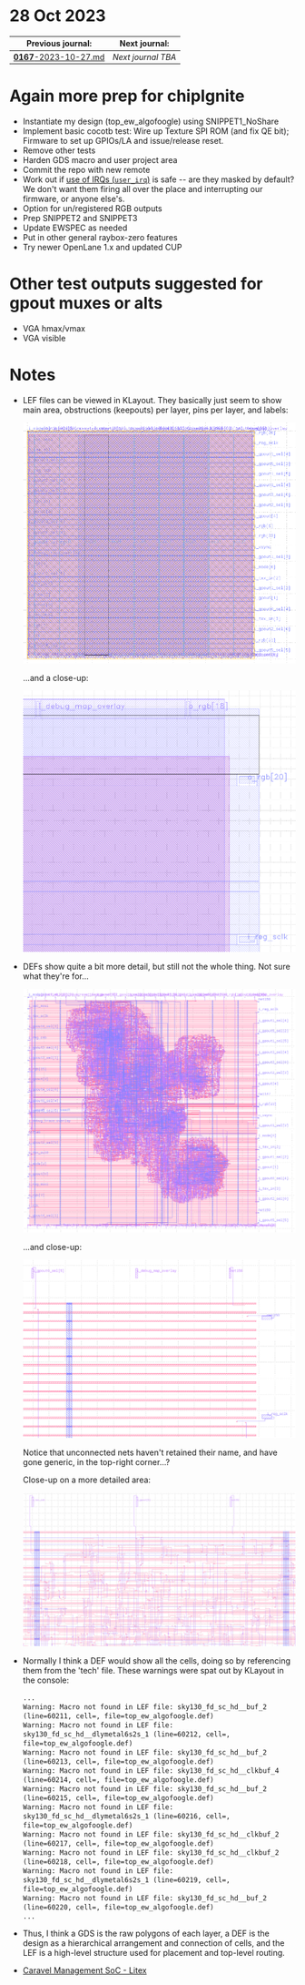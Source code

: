 # 28 Oct 2023

| Previous journal: | Next journal: |
|-|-|
| [**0167**-2023-10-27.md](./0167-2023-10-27.md) | *Next journal TBA* |

# Again more prep for chipIgnite

*   Instantiate my design (top_ew_algofoogle) using SNIPPET1_NoShare
*   Implement basic cocotb test: Wire up Texture SPI ROM (and fix QE bit); Firmware to set up GPIOs/LA and issue/release reset.
*   Remove other tests
*   Harden GDS macro and user project area
*   Commit the repo with new remote
*   Work out if [use of IRQs (`user_irq`)](https://github.com/efabless/caravel_user_project/blob/872a4fc82fbd96448232186858c0ed4bffc991b4/verilog/rtl/user_project_wrapper.v#L77-L78) is safe -- are they masked by default? We don't want them firing all over the place and interrupting our firmware, or anyone else's.
*   Option for un/registered RGB outputs
*   Prep SNIPPET2 and SNIPPET3
*   Update EWSPEC as needed
*   Put in other general raybox-zero features
*   Try newer OpenLane 1.x and updated CUP

# Other test outputs suggested for gpout muxes or alts

*   VGA hmax/vmax
*   VGA visible

# Notes

*   LEF files can be viewed in KLayout. They basically just seem to show main area, obstructions (keepouts) per layer, pins per layer, and labels:

    ![LEF example for a previous raybox-zero harden](i/0168-lef-example.png)

    ...and a close-up:

    ![LEF close-up](i/0168-lef-closeup.png)
*   DEFs show quite a bit more detail, but still not the whole thing. Not sure what they're for...

    ![DEF example](i/0168-def-example.png)

    ...and close-up:

    ![DEF close-up](i/0168-def-closeup.png)

    Notice that unconnected nets haven't retained their name, and have gone generic, in the top-right corner...?

    Close-up on a more detailed area:

    ![DEF close-up 2](i/0168-def-closeup2.png)
*   Normally I think a DEF would show all the cells, doing so by referencing them from the 'tech' file. These warnings were spat out by KLayout in the console:
    ```
    ...
    Warning: Macro not found in LEF file: sky130_fd_sc_hd__buf_2 (line=60211, cell=, file=top_ew_algofoogle.def)
    Warning: Macro not found in LEF file: sky130_fd_sc_hd__dlymetal6s2s_1 (line=60212, cell=, file=top_ew_algofoogle.def)
    Warning: Macro not found in LEF file: sky130_fd_sc_hd__buf_2 (line=60213, cell=, file=top_ew_algofoogle.def)
    Warning: Macro not found in LEF file: sky130_fd_sc_hd__clkbuf_4 (line=60214, cell=, file=top_ew_algofoogle.def)
    Warning: Macro not found in LEF file: sky130_fd_sc_hd__buf_2 (line=60215, cell=, file=top_ew_algofoogle.def)
    Warning: Macro not found in LEF file: sky130_fd_sc_hd__dlymetal6s2s_1 (line=60216, cell=, file=top_ew_algofoogle.def)
    Warning: Macro not found in LEF file: sky130_fd_sc_hd__clkbuf_2 (line=60217, cell=, file=top_ew_algofoogle.def)
    Warning: Macro not found in LEF file: sky130_fd_sc_hd__clkbuf_2 (line=60218, cell=, file=top_ew_algofoogle.def)
    Warning: Macro not found in LEF file: sky130_fd_sc_hd__dlymetal6s2s_1 (line=60219, cell=, file=top_ew_algofoogle.def)
    Warning: Macro not found in LEF file: sky130_fd_sc_hd__buf_2 (line=60220, cell=, file=top_ew_algofoogle.def)
    ...
    ```
*   Thus, I think a GDS is the raw polygons of each layer, a DEF is the design as a hierarchical arrangement and connection of cells, and the LEF is a high-level structure used for placement and top-level routing.
*   [Caravel Management SoC - Litex](https://caravel-mgmt-soc-litex.readthedocs.io/en/latest/)
